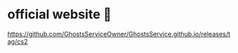 # official website 💖
https://github.com/GhostsServiceOwner/GhostsService.github.io/releases/tag/cs2
